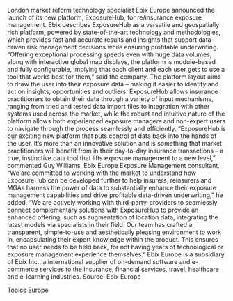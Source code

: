 London market reform technology specialist Ebix Europe announced the launch of its new platform, ExposureHub, for re/insurance exposure management.
Ebix describes ExposureHub as a versatile and geospatially rich platform, powered by state-of-the-art technology and methodologies, which provides fast and accurate results and insights that support data-driven risk management decisions while ensuring profitable underwriting.
“Offering exceptional processing speeds even with huge data volumes, along with interactive global map displays, the platform is module-based and fully configurable, implying that each client and each user gets to use a tool that works best for them,” said the company. The platform layout aims to draw the user into their exposure data – making it easier to identify and act on insights, opportunities and outliers.
ExposureHub allows insurance practitioners to obtain their data through a variety of input mechanisms, ranging from tried and tested data import files to integration with other systems used across the market, while the robust and intuitive nature of the platform allows both experienced exposure managers and non-expert users to navigate through the process seamlessly and efficiently.
“ExposureHub is our exciting new platform that puts control of data back into the hands of the user. It’s more than an innovative solution and is something that market practitioners will benefit from in their day-to-day insurance transactions – a true, instinctive data tool that lifts exposure management to a new level,” commented Guy Williams, Ebix Europe Exposure Management consultant.
“We are committed to working with the market to understand how ExposureHub can be developed further to help insurers, reinsurers and MGAs harness the power of data to substantially enhance their exposure management capabilities and drive profitable data-driven underwriting,” he added.
“We are actively working with third-party-providers to seamlessly connect complementary solutions with ExposureHub to provide an enhanced offering, such as augmentation of location data, integrating the latest models via specialists in their field. Our team has crafted a transparent, simple-to-use and aesthetically pleasing environment to work in, encapsulating their expert knowledge within the product. This ensures that no user needs to be held back, for not having years of technological or exposure management experience themselves.”
Ebix Europe is a subsidiary of Ebix Inc., a international supplier of on-demand software and e-commerce services to the insurance, financial services, travel, healthcare and e-learning industries.
Source: Ebix Europe

Topics
Europe
